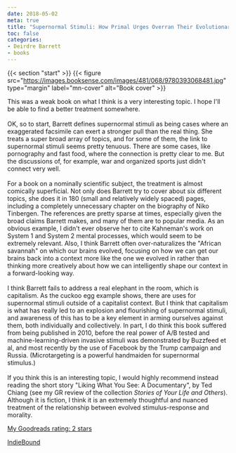 ```yaml
---
date: 2018-05-02
meta: true
title: "Supernormal Stimuli: How Primal Urges Overran Their Evolutionary Purpose"
toc: false
categories:
- Deirdre Barrett
- books
---
```


{{< section "start" >}}
{{< figure src="https://images.booksense.com/images/481/068/9780393068481.jpg" type="margin" label="mn-cover" alt="Book cover" >}}

This was a weak book on what I think is a very interesting topic. I hope I'll be able to find a better treatment somewhere. <br /><br />OK, so to start, Barrett defines supernormal stimuli as being cases where an exaggerated facsimile can exert a stronger pull than the real thing. She treats a super broad array of topics, and for some of them, the link to supernormal stimuli seems pretty tenuous. There are some cases, like pornography and fast food, where the connection is pretty clear to me. But the discussions of, for example, war and organized sports just didn't connect very well.<br /><br />For a book on a nominally scientific subject, the treatment is almost comically superficial. Not only does Barrett try to cover about six different topics, she does it in 180 (small and relatively widely spaced) pages, including a completely unnecessary chapter on the biography of Niko Tinbergen. The references are pretty sparse at times, especially given the broad claims Barrett makes, and many of them are to popular media. As an obvious example, I didn't ever observe her to cite Kahneman's work on System 1 and System 2 mental processes, which would seem to be extremely relevant. Also, I think Barrett often over-naturalizes the "African savannah" on which our brains evolved, focusing on how we can get our brains back into a context more like the one we evolved in rather than thinking more creatively about how we can intelligently shape our context in a forward-looking way.<br /><br />I think Barrett fails to address a real elephant in the room, which is capitalism. As the cuckoo egg example shows, there are uses for supernormal stimuli outside of a capitalist context. But I think that capitalism is what has really led to an explosion and flourishing of supernormal stimuli, and awareness of this has to be a key element in arming ourselves against them, both individually and collectively. In part, I do think this book suffered from being published in 2010, before the real power of A/B tested and machine-learning-driven invasive stimuli was demonstrated by Buzzfeed et al, and most recently by the use of Facebook by the Trump campaign and Russia. (Microtargeting is a powerful handmaiden for supernormal stimulus.)<br /><br />If you think this is an interesting topic, I would highly recommend instead reading the short story "Liking What You See: A Documentary", by Ted Chiang (see my GR review of the collection _Stories of Your Life and Others_). Although it is fiction, I think it is an extremely thoughtful and nuanced treatment of the relationship between evolved stimulus-response and morality.

[My Goodreads rating: 2 stars](https://www.goodreads.com/review/show/2341188326)  

[IndieBound](https://www.indiebound.org/book/9780393068481)
